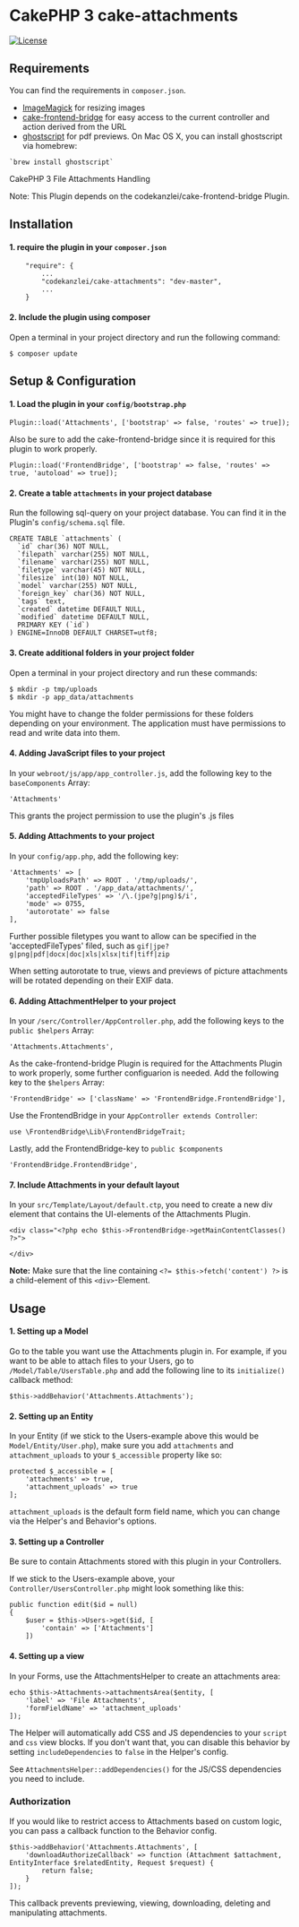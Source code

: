 # CakePHP 3 cake-attachments

[![License](https://img.shields.io/badge/license-MIT-brightgreen.svg?style=flat-square)](LICENSE.txt)

## Requirements

You can find the requirements in `composer.json`.

- [ImageMagick](http://www.imagemagick.org/script/binary-releases.php) for resizing images
- [cake-frontend-bridge](https://github.com/scherersoftware/cake-frontend-bridge) for easy access to the current controller and action derived from the URL
- [ghostscript](http://ghostscript.com/download/) for pdf previews. On Mac OS X, you can install ghostscript via homebrew:

 ```
 `brew install ghostscript`
 ```

CakePHP 3 File Attachments Handling

Note: This Plugin depends on the codekanzlei/cake-frontend-bridge Plugin.

## Installation

#### 1. require the plugin in your `composer.json`

		"require": {
			...
			"codekanzlei/cake-attachments": "dev-master",
			...
		}

#### 2. Include the plugin using composer

Open a terminal in your project directory and run the following command:

	$ composer update

## Setup & Configuration

#### 1. Load the plugin in your `config/bootstrap.php`

	Plugin::load('Attachments', ['bootstrap' => false, 'routes' => true]);

Also be sure to add the cake-frontend-bridge since it is required for this plugin to work properly.

	Plugin::load('FrontendBridge', ['bootstrap' => false, 'routes' => true, 'autoload' => true]);

#### 2. Create a table `attachments` in your project database

Run the following sql-query on your project database. You can find it in the Plugin's `config/schema.sql` file.

	CREATE TABLE `attachments` (
	  `id` char(36) NOT NULL,
	  `filepath` varchar(255) NOT NULL,
	  `filename` varchar(255) NOT NULL,
	  `filetype` varchar(45) NOT NULL,
	  `filesize` int(10) NOT NULL,
	  `model` varchar(255) NOT NULL,
	  `foreign_key` char(36) NOT NULL,
	  `tags` text,
	  `created` datetime DEFAULT NULL,
	  `modified` datetime DEFAULT NULL,
	  PRIMARY KEY (`id`)
	) ENGINE=InnoDB DEFAULT CHARSET=utf8;

#### 3. Create additional folders in your project folder

Open a terminal in your project directory and run these commands:

	$ mkdir -p tmp/uploads
	$ mkdir -p app_data/attachments

You might have to change the folder permissions for these folders depending on your environment. The application must have permissions to read and write data into them.

#### 4. Adding JavaScript files to your project

In your `webroot/js/app/app_controller.js`, add the following key to the `baseComponents` Array:

	'Attachments'

This grants the project permission to use the plugin's .js files

#### 5. Adding Attachments to your project

In your `config/app.php`, add the following key:

    'Attachments' => [
        'tmpUploadsPath' => ROOT . '/tmp/uploads/',
        'path' => ROOT . '/app_data/attachments/',
        'acceptedFileTypes' => '/\.(jpe?g|png)$/i',
        'mode' => 0755,
        'autorotate' => false
    ],

Further possible filetypes you want to allow can be specified in the 'acceptedFileTypes' filed, such as `gif|jpe?g|png|pdf|docx|doc|xls|xlsx|tif|tiff|zip`

When setting autorotate to true, views and previews of picture attachments will be rotated depending on their EXIF data.

#### 6. Adding AttachmentHelper to your project

In your `/serc/Controller/AppController.php`, add the following keys to the `public $helpers` Array:

	'Attachments.Attachments',

As the cake-frontend-bridge Plugin is required for the Attachments Plugin to work properly, some further configuarion is needed. Add the following key to the `$helpers` Array:

	'FrontendBridge' => ['className' => 'FrontendBridge.FrontendBridge'],

Use the FrontendBridge in your `AppController extends Controller`:

	use \FrontendBridge\Lib\FrontendBridgeTrait;

Lastly, add the FrontendBridge-key to `public $components`

	'FrontendBridge.FrontendBridge',


#### 7. Include Attachments in your default layout

In your `src/Template/Layout/default.ctp`, you need to create a new div element that contains the UI-elements of the Attachments Plugin.

	<div class="<?php echo $this->FrontendBridge->getMainContentClasses() ?>">

	</div>

**Note:** Make sure that the line containing `<?= $this->fetch('content') ?>` is a child-element of this `<div>`-Element.

## Usage


#### 1. Setting up a Model

Go to the table you want use the Attachments plugin in. For example, if you want to be able to attach files to your Users, go to `/Model/Table/UsersTable.php` and add the following line to its `initialize()` callback method:

    $this->addBehavior('Attachments.Attachments');

#### 2. Setting up an Entity

In your Entity (if we stick to the Users-example above this would be `Model/Entity/User.php`), make sure you add `attachments` and `attachment_uploads` to your `$_accessible` property like so:

    protected $_accessible = [
        'attachments' => true,
        'attachment_uploads' => true
    ];

`attachment_uploads` is the default form field name, which you can change via the Helper's and Behavior's options.

#### 3. Setting up a Controller

Be sure to contain Attachments stored with this plugin in your Controllers.

If we stick to the Users-example above, your `Controller/UsersController.php` might look something like this:

	public function edit($id = null)
    {
        $user = $this->Users->get($id, [
            'contain' => ['Attachments']
        ])

#### 4. Setting up a view

In your Forms, use the AttachmentsHelper to create an attachments area:

    echo $this->Attachments->attachmentsArea($entity, [
        'label' => 'File Attachments',
        'formFieldName' => 'attachment_uploads'
    ]);

The Helper will automatically add CSS and JS dependencies to your `script` and `css` view blocks. If you don't
want that, you can disable this behavior by setting `includeDependencies` to `false` in the Helper's config.

See `AttachmentsHelper::addDependencies()` for the JS/CSS dependencies you need to include.

### Authorization

If you would like to restrict access to Attachments based on custom logic, you can pass a callback function to the Behavior config.

    $this->addBehavior('Attachments.Attachments', [
        'downloadAuthorizeCallback' => function (Attachment $attachment, EntityInterface $relatedEntity, Request $request) {
            return false;
        }
    ]);

This callback prevents previewing, viewing, downloading, deleting and manipulating attachments.
